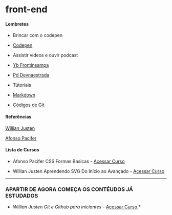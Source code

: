 # front-end

#### Lembretes

- Brincar com o codepen

+ [Codepen](https://codepen.io/)

- Assistir vídeos e ouvir podcast

+ [Yb Frontinsampa](https://www.youtube.com/channel/UCwoGd_KU0OxiVT5r-rPrzWA)

+ [Pd Devnaestrada](http://devnaestrada.com.br/)

- Tútoriais

+ [Markdown](https://blog.da2k.com.br/2015/02/08/aprenda-markdown/)

+ [Códigos de Git](https://git-scm.com/book/pt-br/v1/Primeiros-passos-Configura%C3%A7%C3%A3o-Inicial-do-Git)


#### Referências
[Willian Justen](https://willianjusten.com.br/)

[Afonso Pacifer](https://afonsopacifer.github.io/)


#### Lista de Cursos
- Afonso Pacifer CSS Formas Basicas - [Acessar Curso ](https://codepen.io/afonsopacifer/post/hora-de-aventura-com-css-1-formas-basicas)

- Willian Justen Aprendendo SVG Do Início ao Avançado - [Acessar Curso ](https://www.udemy.com/aprendendo-svg-do-inicio-ao-avancado/    )


________________________________________________________________________


### APARTIR DE AGORA COMEÇA OS CONTÉUDOS JÁ ESTUDADOS

- *Willian Justen Git e Github para iniciantes* - [Acessar Curso ](https://www.udemy.com/git-e-github-para-iniciantes)*